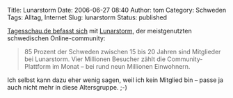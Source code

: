 Title: Lunarstorm
Date: 2006-06-27 08:40
Author: tom
Category: Schweden
Tags: Alltag, Internet
Slug: lunarstorm
Status: published

[Tagesschau.de befasst
sich](http://www.tagesschau.de/aktuell/meldungen/0,,OID5631080_REF1,00.html)
mit [Lunarstorm](http://www.lunarstorm.se/), der meistgenutzten
schwedischen Online-community:

> 85 Prozent der Schweden zwischen 15 bis 20 Jahren sind Mitglieder bei
> Lunarstorm. Vier Millionen Besucher zählt die Community-Plattform im
> Monat – bei rund neun Millionen Einwohnern.

Ich selbst kann dazu eher wenig sagen, weil ich kein Mitglied bin –
passe ja auch nicht mehr in diese Altersgruppe. ;-)

